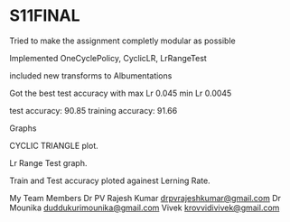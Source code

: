 # S11FINAL


Tried to make the assignment completly modular as possible

Implemented OneCyclePolicy, CyclicLR, LrRangeTest

included new transforms to Albumentations

Got the best test accuracy with max Lr 0.045 min Lr 0.0045

test accuracy: 90.85
training accuracy: 91.66

Graphs


CYCLIC TRIANGLE plot.

Lr Range Test graph.


Train and Test accuracy ploted againest Lerning Rate.


My Team Members
Dr PV Rajesh Kumar drpvrajeshkumar@gmail.com
Dr Mounika duddukurimounika@gmail.com
Vivek krovvidivivek@gmail.com


